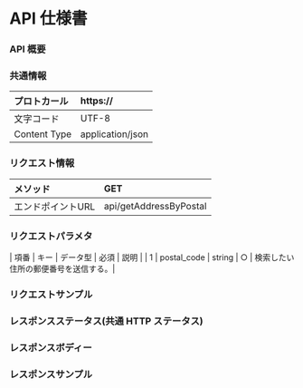 # API 仕様書
### API 概要


### 共通情報
| プロトカール | https:// |
|:-----------|:------------|
| 文字コード | UTF-8 |
| Content Type | application/json 

### リクエスト情報
| メソッド | GET |
|:-----------|:------------|
| エンドポイントURL | api/getAddressByPostal |

### リクエストパラメタ
| 項番 | キー | データ型 | 必須 | 説明 |
| 1 | postal_code | string | ○ | 検索したい住所の郵便番号を送信する。|																			
																																		
### リクエストサンプル
### レスポンスステータス(共通 HTTP ステータス)
### レスポンスボディー
### レスポンスサンプル

